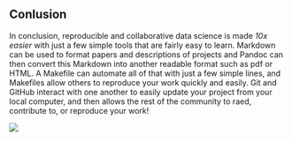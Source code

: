 
## Conlusion

In conclusion, reproducible and collaborative data science is made *10x easier* with just a few simple tools that are fairly easy to learn. Markdown can be used to format papers and descriptions of projects and Pandoc can then convert this Markdown into another readable format such as pdf or HTML. A Makefile can automate all of that with just a few simple lines, and Makefiles allow others to reproduce your work quickly and easily. Git and GitHub interact with one another to easily update your project from your local computer, and then allows the rest of the community to raed, contribute to, or reproduce your work!

![][stat159-logo]

[stat159-logo]: https://raw.githubusercontent.com/ucb-stat159/stat159-fall-2016/master/projects/proj01/images/stat159-logo.png